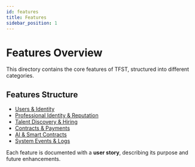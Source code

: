 ```yaml
---
id: features
title: Features
sidebar_position: 1
---
```


# Features Overview

This directory contains the core features of TFST, structured into different categories.

## Features Structure
- [Users & Identity](users-identity.md)
- [Professional Identity & Reputation](professional-identity.md)
- [Talent Discovery & Hiring](talent-discovery.md)
- [Contracts & Payments](contracts-payments.md)
- [AI & Smart Contracts](ai-smart-contracts.md)
- [System Events & Logs](system-events.md)

Each feature is documented with a **user story**, describing its purpose and future enhancements.

